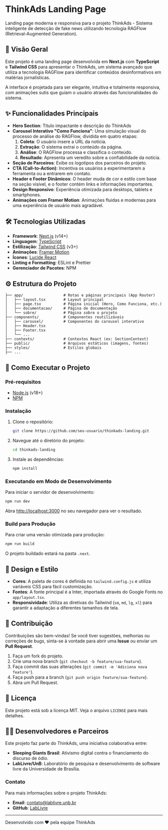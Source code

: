 # ThinkAds Landing Page

Landing page moderna e responsiva para o projeto ThinkAds - Sistema inteligente de detecção de fake news utilizando tecnologia RAGFlow (Retrieval-Augmented Generation).

## 🚀 Visão Geral

Este projeto é uma landing page desenvolvida em **Next.js** com **TypeScript** e **Tailwind CSS** para apresentar o ThinkAds, um sistema avançado que utiliza a tecnologia RAGFlow para identificar conteúdos desinformativos em matérias jornalísticas.

A interface é projetada para ser elegante, intuitiva e totalmente responsiva, com animações sutis que guiam o usuário através das funcionalidades do sistema.

## ✨ Funcionalidades Principais

- **Hero Section**: Título impactante e descrição do ThinkAds
- **Carousel Interativo "Como Funciona"**: Uma simulação visual do processo de análise do RAGFlow, dividida em quatro etapas:
  1.  **Coleta**: O usuário insere a URL da notícia.
  2.  **Extração**: O sistema extrai o conteúdo da página.
  3.  **Análise**: O RAGFlow processa e classifica o conteúdo.
  4.  **Resultado**: Apresenta um veredito sobre a confiabilidade da notícia.
- **Seção de Parceiros**: Exibe os logotipos dos parceiros do projeto.
- **CTA (Call-to-Action)**: Incentiva os usuários a experimentarem a ferramenta ou a entrarem em contato.
- **Header e Footer Dinâmicos**: O header muda de cor e estilo com base na seção visível, e o footer contém links e informações importantes.
- **Design Responsivo**: Experiência otimizada para desktops, tablets e smartphones.
- **Animações com Framer Motion**: Animações fluidas e modernas para uma experiência de usuário mais agradável.

## 🛠️ Tecnologias Utilizadas

- **Framework**: [Next.js](https://nextjs.org/) (v14+)
- **Linguagem**: [TypeScript](https://www.typescriptlang.org/)
- **Estilização**: [Tailwind CSS](https://tailwindcss.com/) (v3+)
- **Animações**: [Framer Motion](https://www.framer.com/motion/)
- **Ícones**: [Lucide React](https://lucide.dev/)
- **Linting e Formatting**: ESLint e Prettier
- **Gerenciador de Pacotes**: NPM

## ⚙️ Estrutura do Projeto

```
├── app/                  # Rotas e páginas principais (App Router)
│   ├── layout.tsx        # Layout principal
│   ├── page.tsx          # Página inicial (Hero, Como Funciona, etc.)
│   ├── documentacao/     # Página de documentação
│   └── sobre/            # Página sobre o projeto
├── components/           # Componentes reutilizáveis
│   ├── carousel/         # Componentes do carousel interativo
│   ├── Header.tsx
│   ├── Footer.tsx
│   └── ...
├── contexts/             # Contextos React (ex: SectionContext)
├── public/               # Arquivos estáticos (imagens, fontes)
├── styles/               # Estilos globais
├── ...
```

## 🚀 Como Executar o Projeto

### Pré-requisitos

- [Node.js](https://nodejs.org/en/) (v18+)
- [NPM](https://www.npmjs.com/)

### Instalação

1.  Clone o repositório:
    ```bash
    git clone https://github.com/seu-usuario/thinkads-landing.git
    ```
2.  Navegue até o diretório do projeto:
    ```bash
    cd thinkads-landing
    ```
3.  Instale as dependências:
    ```bash
    npm install
    ```

### Executando em Modo de Desenvolvimento

Para iniciar o servidor de desenvolvimento:

```bash
npm run dev
```

Abra [http://localhost:3000](http://localhost:3000) no seu navegador para ver o resultado.

### Build para Produção

Para criar uma versão otimizada para produção:

```bash
npm run build
```

O projeto buildado estará na pasta `.next`.

## 🎨 Design e Estilo

- **Cores**: A paleta de cores é definida no `tailwind.config.js` e utiliza variáveis CSS para fácil customização.
- **Fontes**: A fonte principal é a Inter, importada através do Google Fonts no `app/layout.tsx`.
- **Responsividade**: Utiliza as diretivas do Tailwind (`sm`, `md`, `lg`, `xl`) para garantir a adaptação a diferentes tamanhos de tela.

## 🤝 Contribuição

Contribuições são bem-vindas! Se você tiver sugestões, melhorias ou correções de bugs, sinta-se à vontade para abrir uma **Issue** ou enviar um **Pull Request**.

1.  Faça um fork do projeto.
2.  Crie uma nova branch (`git checkout -b feature/sua-feature`).
3.  Faça commit das suas alterações (`git commit -m 'Adiciona nova feature'`).
4.  Faça push para a branch (`git push origin feature/sua-feature`).
5.  Abra um Pull Request.

## 📜 Licença

Este projeto está sob a licença MIT. Veja o arquivo `LICENSE` para mais detalhes.

## 🧑‍💻 Desenvolvedores e Parceiros

Este projeto faz parte do ThinkAds, uma iniciativa colaborativa entre:

- **Sleeping Giants Brasil**: Ativismo digital contra o financiamento do discurso de ódio.
- **LabLivre/UnB**: Laboratório de pesquisa e desenvolvimento de software livre da Universidade de Brasília.

### Contato

Para mais informações sobre o projeto ThinkAds:

- **Email**: [contato@lablivre.unb.br](mailto:contato@lablivre.unb.br)
- **GitHub**: [LabLivre](https://github.com/lablivre)

---

Desenvolvido com ❤️ pela equipe ThinkAds 